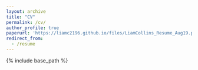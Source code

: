 ```yaml
---
layout: archive
title: "CV"
permalink: /cv/
author_profile: true
paperurl: 'https://liamc2196.github.io/files/LiamCollins_Resume_Aug19.pdf'
redirect_from:
  - /resume
---
```


{% include base_path %}

<!--[Download CV](https://liamc2196.github.io/files/LiamCollins_Resume_Aug19.pdf)-->
